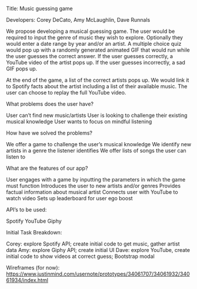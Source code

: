 Title:  Music guessing game

Developers:  Corey DeCato, Amy McLaughlin, Dave Runnals

We propose developing a musical guessing game.  The user would be required to input the genre of music they wish to explore.  Optionally they would enter a date range by year and/or an artist.  A multiple choice quiz would pop up with a randomly generated animated GIF that would run while the user guesses the correct answer.  If the user guesses correctly, a YouTube video of the artist pops up.  If the user guesses incorrectly, a sad GIF pops up.

At the end of the game, a list of the correct artists pops up.  We would link it to Spotify facts about the artist including a list of their available music.   The user can choose to replay the full YouTube video.

What problems does the user have?

User can’t find new music/artists
User is looking to challenge their existing musical knowledge
User wants to focus on mindful listening

How have we solved the problems?

We offer a game to challenge the user’s musical knowledge
We identify new artists in a genre the listener identifies
We offer lists of songs the user can listen to

What are the features of our app?

User engages with a game by inputting the parameters in which the game must function
Introduces the user to new artists and/or genres
Provides factual information about musical artist
Connects user with YouTube to watch video
Sets up leaderboard for user ego boost

API’s to be used:

Spotify
YouTube
Giphy

Initial Task Breakdown:

Corey: explore Spotify API; create initial code to get music, gather artist data
Amy: explore Giphy API; create initial UI
Dave: explore YouTube, create initial code to show videos at correct guess; Bootstrap modal

Wireframes (for now): https://www.justinmind.com/usernote/prototypes/34061707/34061932/34061934/index.html

